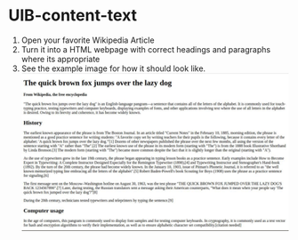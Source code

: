 # UIB-content-text

1. Open your favorite Wikipedia Article
2. Turn it into a HTML webpage with correct headings and paragraphs where its appropriate
3. See the example image for how it should look like. 
![Example-Image](exercise.jpg)
